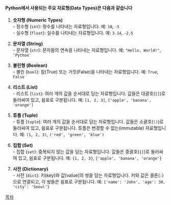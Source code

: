 #### Python에서 사용되는 주요 자료형(Data Types)은 다음과 같습니다

1. **숫자형 (Numeric Types)**<br>- 정수형 (`int`): 정수를 나타내는 자료형입니다. 예: `10`, `-5`<br>- 실수형 (`float`): 실수를 나타내는 자료형입니다. 예: `3.14`, `-2.5`

2. **문자열 (String)**<br>- 문자열 (`str`): 문자들의 연속을 나타내는 자료형입니다. 예: `"Hello, World!"`, `'Python'`

3. **불린형 (Boolean)**<br>- 불린 (`bool`): 참(True) 또는 거짓(False)을 나타내는 자료형입니다. 예: `True`, `False`

4. **리스트 (List)**<br>- 리스트 (`list`): 여러 개의 값을 순서대로 담는 자료형입니다. 값들은 대괄호(`[]`)로 둘러싸여 있고, 쉼표로 구분됩니다. 예: `[1, 2, 3]`, `['apple', 'banana', 'orange']`

5. **튜플 (Tuple)**<br>- 튜플 (`tuple`): 여러 개의 값을 순서대로 담는 자료형입니다. 값들은 소괄호(`()`)로 둘러싸여 있고, 쉼표로 구분됩니다. 튜플은 변경할 수 없는(immutable) 자료형입니다. 예: `(1, 2, 3)`, `('red', 'green', 'blue')`

6. **집합 (Set)**<br>- 집합 (`set`): 중복되지 않는 값을 담는 자료형입니다. 값들은 중괄호(`{}`)로 둘러싸여 있고, 쉼표로 구분됩니다. 예: `{1, 2, 3}`, `{'apple', 'banana', 'orange'}`

7. **사전 (Dictionary)**<br>- 사전 (`dict`): 키(key)와 값(value)의 쌍을 담는 자료형입니다. 키와 값은 콜론(`:`)으로 연결되고, 각 쌍들은 쉼표로 구분됩니다. 예: `{'name': 'John', 'age': 30, 'city': 'Seoul'}`


<!-- ## [목차](./READMY.md) -->
<a href="../READMY.md">목차</a>
